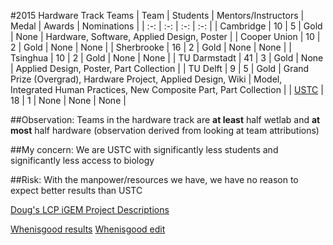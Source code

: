 #2015 Hardware Track Teams
| Team | Students | Mentors/Instructors | Medal | Awards | Nominations |
| :-: | :-: | :-: | :-: | 
| Cambridge | 10 | 5 | Gold | None | Hardware, Software, Applied Design, Poster |
| Cooper Union | 10 | 2 | Gold | None | None |
| Sherbrooke | 16 | 2 | Gold | None | None |
| Tsinghua | 10 | 2 | Gold | None | None |
| TU Darmstadt | 41 | 3 | Gold | None | Applied Design, Poster, Part Collection |
| TU Delft | 9 | 5 | Gold | Grand Prize (Overgrad), Hardware Project, Applied Design, Wiki | Model, Integrated Human Practices, New Composite Part, Part Collection |
| [USTC](http://2015.igem.org/Team:USTC) | 18 | 1 | None | None | None |

##Observation: 
Teams in the hardware track are **at least** half wetlab and **at most** half hardware (observation derived from looking at team attributions)

##My concern: 
We are USTC with significantly less students and significantly less access to biology

##Risk: 
With the manpower/resources we have, we have no reason to expect better results than USTC

[Doug's LCP iGEM Project Descriptions](/iGEM/Densmore_LivingComputingProject_UROP_2016.docx)

[Whenisgood results](http://whenisgood.net/k4qxyka/results/ih9hah3)
[Whenisgood edit](http://whenisgood.net/k4qxyka/edit/ih9hah3)
